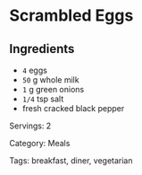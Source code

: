 # Scrambled Eggs

## Ingredients

- `4` eggs
- `50` g whole milk
- `1` g green onions
- `1/4` tsp salt
- fresh cracked black pepper

Servings: 2

Category: Meals

Tags: breakfast, diner, vegetarian

